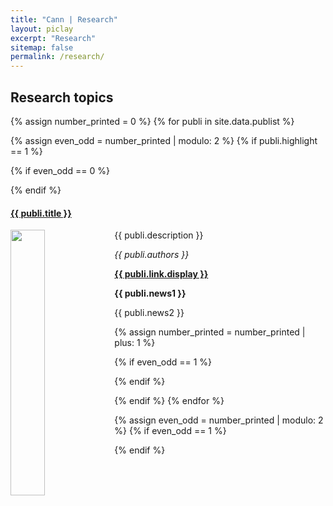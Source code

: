 ```yaml
---
title: "Cann | Research"
layout: piclay
excerpt: "Research"
sitemap: false
permalink: /research/
---
```



## Research topics

{% assign number_printed = 0 %}
{% for publi in site.data.publist %}

{% assign even_odd = number_printed | modulo: 2 %}
{% if publi.highlight == 1 %}

{% if even_odd == 0 %}
<div class="row">
{% endif %}

<div class="col-sm-6 clearfix">
 <div class="well">
 <p><strong><h4><a href="{{ publi.link.url }}"><pubtit>{{ publi.title }}</pubtit></a></h4></strong></p>  
 
 <p><strong><a href="{{ publi.link.url }}">
 <img src="{{ site.url }}{{ site.baseurl }}/images/pubpic/{{ publi.image }}" class="img-responsive" width="33%" style="float: left" />
 </a></strong></p>  

  <p style="text-align:justify">{{ publi.description }}</p>
  
  <p><em>{{ publi.authors }}</em></p>
  
  <p><strong><a href="{{ publi.link.url }}">{{ publi.link.display }}</a></strong></p>
  <p class="text-danger"><strong> {{ publi.news1 }}</strong></p>
  
  <p> {{ publi.news2 }}</p>
 </div>
</div>

{% assign number_printed = number_printed | plus: 1 %}

{% if even_odd == 1 %}
</div>
{% endif %}

{% endif %}
{% endfor %}

{% assign even_odd = number_printed | modulo: 2 %}
{% if even_odd == 1 %}
</div>
{% endif %}

<p> &nbsp; </p>


